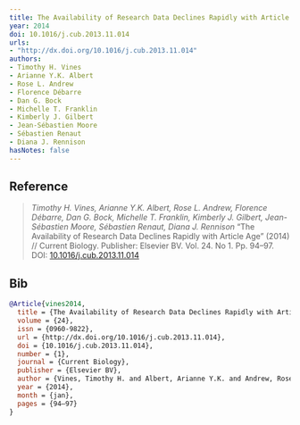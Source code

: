 ```yaml
---
title: The Availability of Research Data Declines Rapidly with Article Age
year: 2014
doi: 10.1016/j.cub.2013.11.014
urls:
- "http://dx.doi.org/10.1016/j.cub.2013.11.014"
authors:
- Timothy H. Vines
- Arianne Y.K. Albert
- Rose L. Andrew
- Florence Débarre
- Dan G. Bock
- Michelle T. Franklin
- Kimberly J. Gilbert
- Jean-Sébastien Moore
- Sébastien Renaut
- Diana J. Rennison
hasNotes: false
---
```


## Reference

> <i>Timothy H. Vines, Arianne Y.K. Albert, Rose L. Andrew, Florence Débarre, Dan G. Bock, Michelle T. Franklin, Kimberly J. Gilbert, Jean-Sébastien Moore, Sébastien Renaut, Diana J. Rennison</i> “The Availability of Research Data Declines Rapidly with Article Age” (2014) // Current Biology. Publisher: Elsevier BV. Vol.&nbsp;24. No&nbsp;1. Pp.&nbsp;94–97. DOI:&nbsp;<a href='https://doi.org/10.1016/j.cub.2013.11.014'>10.1016/j.cub.2013.11.014</a>

## Bib

```bib
@Article{vines2014,
  title = {The Availability of Research Data Declines Rapidly with Article Age},
  volume = {24},
  issn = {0960-9822},
  url = {http://dx.doi.org/10.1016/j.cub.2013.11.014},
  doi = {10.1016/j.cub.2013.11.014},
  number = {1},
  journal = {Current Biology},
  publisher = {Elsevier BV},
  author = {Vines, Timothy H. and Albert, Arianne Y.K. and Andrew, Rose L. and Débarre, Florence and Bock, Dan G. and Franklin, Michelle T. and Gilbert, Kimberly J. and Moore, Jean-Sébastien and Renaut, Sébastien and Rennison, Diana J.},
  year = {2014},
  month = {jan},
  pages = {94–97}
}
```

